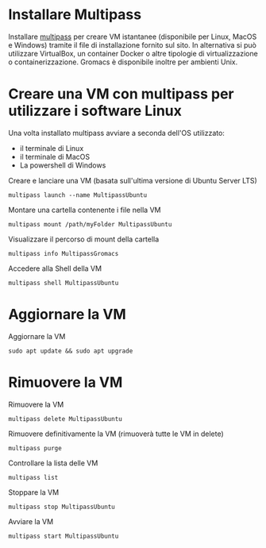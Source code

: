 # Installare Multipass
Installare [multipass](http://romanysoft.ghttps://multipass.run/ithub.io/MarkdownD/ "Multipass") per creare VM istantanee (disponibile per Linux, MacOS e Windows) tramite il file di installazione fornito sul sito.
In alternativa si può utilizzare VirtualBox, un container Docker o altre tipologie di virtualizzazione o containerizzazione.
Gromacs è disponibile inoltre per ambienti Unix.

# Creare una VM con multipass per utilizzare i software Linux
Una volta installato multipass avviare a seconda dell'OS utilizzato:
- il terminale di Linux
- il terminale di MacOS
- La powershell di Windows

Creare e lanciare una VM (basata sull'ultima versione di Ubuntu Server LTS)

`multipass launch --name MultipassUbuntu`

Montare una cartella contenente i file nella VM

`multipass mount /path/myFolder MultipassUbuntu`

Visualizzare il percorso di mount della cartella

`multipass info MultipassGromacs`

Accedere alla Shell della VM

`multipass shell MultipassUbuntu`

# Aggiornare la VM
Aggiornare la VM

`sudo apt update && sudo apt upgrade`

# Rimuovere la VM

Rimuovere la VM

`multipass delete MultipassUbuntu`

Rimuovere definitivamente la VM (rimuoverà tutte le VM in delete)

`multipass purge`

Controllare la lista delle VM

`multipass list`

Stoppare la VM

`multipass stop MultipassUbuntu`

Avviare la VM

`multipass start MultipassUbuntu`
